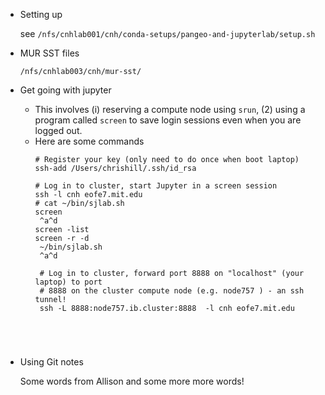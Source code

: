 * Setting up

   see ```/nfs/cnhlab001/cnh/conda-setups/pangeo-and-jupyterlab/setup.sh ```
   
* MUR SST files
   
   ```/nfs/cnhlab003/cnh/mur-sst/```
   
* Get going with jupyter
  
  - This involves (i) reserving a compute node using ```srun```, (2) using a program called ```screen``` to save
    login sessions even when you are logged out.
  - Here are some commands
     ```
     # Register your key (only need to do once when boot laptop)
     ssh-add /Users/chrishill/.ssh/id_rsa
     
     # Log in to cluster, start Jupyter in a screen session
     ssh -l cnh eofe7.mit.edu
     # cat ~/bin/sjlab.sh
     screen
      ^a^d
     screen -list
     screen -r -d
      ~/bin/sjlab.sh
      ^a^d
      
      # Log in to cluster, forward port 8888 on "localhost" (your laptop) to port
      # 8888 on the cluster compute node (e.g. node757 ) - an ssh tunnel! 
      ssh -L 8888:node757.ib.cluster:8888  -l cnh eofe7.mit.edu  
      
      
      
      
     ```

* Using Git notes

  Some words from Allison and some more
  more words!